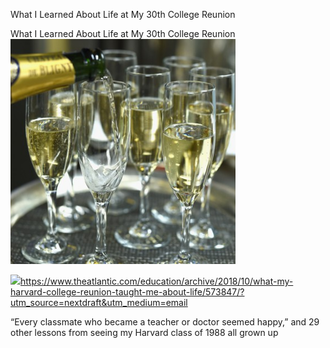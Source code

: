 What I Learned About Life at My 30th College Reunion

What I Learned About Life at My 30th College Reunion
![](../_resources/f0a1993a3496b5d48e547202a1e85d0a.png)

![](../_resources/5997d8e2907187cc67f17646adde14a4.png)https://www.theatlantic.com/education/archive/2018/10/what-my-harvard-college-reunion-taught-me-about-life/573847/?utm_source=nextdraft&utm_medium=email

“Every classmate who became a teacher or doctor seemed happy,” and 29 other lessons from seeing my Harvard class of 1988 all grown up